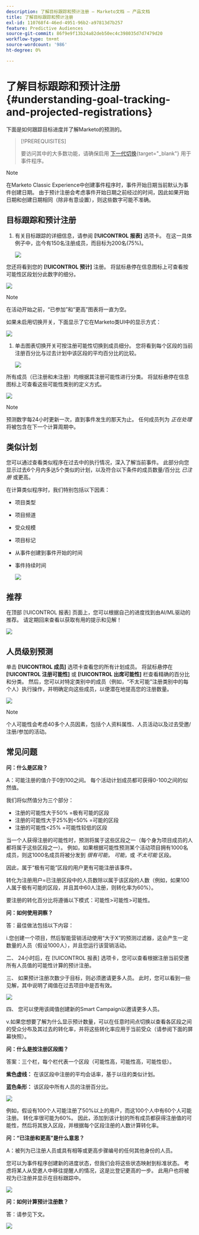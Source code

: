 ```yaml
---
description: 了解目标跟踪和预计注册 — Marketo文档 — 产品文档
title: 了解目标跟踪和预计注册
exl-id: 110768f4-46ed-4951-96b2-a97813d7b257
feature: Predictive Audiences
source-git-commit: 86f9e9f13b24a82deb50ec4c398035d7d7479d20
workflow-type: tm+mt
source-wordcount: '986'
ht-degree: 0%

---
```


# 了解目标跟踪和预计注册 {#understanding-goal-tracking-and-projected-registrations}

下面是如何跟踪目标进度并了解Marketo的预测的。

>[!PREREQUISITES]
>
>要访问其中的大多数功能，请确保启用 [下一代切换](/help/marketo/product-docs/marketo-engage-modern-ux/toggle-switch.md){target="_blank"} 用于事件程序。

>[!NOTE]
>
>在Marketo Classic Experience中创建事件程序时，事件开始日期当前默认为事件创建日期。 由于预计注册会考虑事件开始日期之前经过的时间，因此如果开始日期和创建日期相同（除非有意设置），则这些数字可能不准确。

## 目标跟踪和预计注册

1. 有关目标跟踪的详细信息，请参阅 **[!UICONTROL 报表]** 选项卡。 在这一具体例子中，迄今有150名注册成员，而目标为200名(75%)。

   ![](assets/understanding-goal-tracking-and-projected-registrations-1.png)

您还将看到您的 **[!UICONTROL 预计]** 注册。 将鼠标悬停在信息图标上可查看按可能性区段划分此数字的细分。

![](assets/understanding-goal-tracking-and-projected-registrations-2.png)

>[!NOTE]
>
>在活动开始之前，“已参加”和“更高”图表将一直为空。

如果未启用切换开关，下面显示了它在Marketo类UI中的显示方式：

![](assets/understanding-goal-tracking-and-projected-registrations-3.png)

1. 单击图表切换开关可按注册可能性切换到成员细分。 您将看到每个区段的当前注册百分比与过去计划中该区段的平均百分比的比较。

   ![](assets/understanding-goal-tracking-and-projected-registrations-4.png)

所有成员（已注册和未注册）均根据其注册可能性进行分类。 将鼠标悬停在信息图标上可查看这些可能性类别的定义方式。

![](assets/understanding-goal-tracking-and-projected-registrations-5.png)

>[!NOTE]
>
>预测数字每24小时更新一次，直到事件发生的那天为止。 任何成员列为 _正在处理_ 将被包含在下一个计算周期中。

## 类似计划

您可以通过查看类似程序在过去中的执行情况，深入了解当前事件。 此部分向您显示过去6个月内多达5个类似的计划，以及符合以下条件的成员数量/百分比 _已注册_ 或更高。

在计算类似程序时，我们特别包括以下因素：

* 项目类型
* 项目频道
* 受众规模
* 项目标记
* 从事件创建到事件开始的时间
* 事件持续时间

  ![](assets/understanding-goal-tracking-and-projected-registrations-6.png)

## 推荐

在顶部 [!UICONTROL 报表] 页面上，您可以根据自己的进度找到由AI/ML驱动的推荐。 请定期回来查看以获取有用的提示和见解！

![](assets/understanding-goal-tracking-and-projected-registrations-7.png)

## 人员级别预测

单击 **[!UICONTROL 成员]** 选项卡查看您的所有计划成员。 将鼠标悬停在 **[!UICONTROL 注册可能性]** 或 **[!UICONTROL 出席可能性]** 栏查看精确的百分比和分类。 然后，您可以对特定类别中的成员（例如，“不太可能”注册类别中的每个人）执行操作，并明确定向这些成员，以便潜在地提高您的注册数量。

![](assets/understanding-goal-tracking-and-projected-registrations-8.png)

>[!NOTE]
>
>个人可能性会考虑40多个人员因素，包括个人资料属性、人员活动以及过去受邀/注册/参加的活动。

## 常见问题

**问：什么是区段？**

A：可能注册的值介于0到100之间。 每个活动计划成员都可获得0-100之间的似然值。

我们将似然值分为三个部分：

* 注册的可能性大于50% =极有可能的区段
* 注册的可能性大于25%到&lt;50% =可能的区段
* 注册的可能性&lt;25% =可能性较低的区段

当一个人获得注册的可能性时，预测将属于这些区段之一（每个身为项目成员的人都将属于这些区段之一）。 例如，如果根据可能性预测某个活动项目拥有1000名成员，则这1000名成员将被分发到 _很有可能_， _可能_，或 _不太可能_ 区段。

因此，属于“极有可能”区段的用户更有可能注册该事件。

转化为注册用户=已注册区段中的人员数除以属于该区段的人数（例如，如果100人属于极有可能的区段，并且其中60人注册，则转化率为60%）。

要注册的转化百分比将遵循以下模式：可能性>可能性>可能性。

**问：如何使用洞察？**

答：最佳做法包括以下内容：

i.您创建一个项目，然后智能营销活动使用“大于X”的预测过滤器，这会产生一定数量的人员（假设1000人），并且您运行该营销活动。

二、 24小时后，在 [!UICONTROL 报表] 选项卡，您可以查看根据注册当前受邀所有人员值的可能性计算的预计注册。

三、 如果预计注册次数少于目标，则必须邀请更多人员。 此时，您可以看到一些见解，其中说明了阈值在过去项目中是否有效。

![](assets/understanding-goal-tracking-and-projected-registrations-9.png)

四、 您可以使用该阈值创建新的Smart Campaign以邀请更多人员。

v.如果您想要了解为什么显示预计数量，可以在任意时间点切换以查看各区段之间的受众分布及其过去的转化率，并将这些转化率应用于当前受众（请参阅下面的屏幕快照）。

**问：什么是按注册区段图？**

答案：三个栏，每个栏代表一个区段（可能性高，可能性高，可能性低）。

**紫色虚线：** 在该区段中注册的平均会话率，基于以往的类似计划。

**蓝色条形：** 该区段中所有人员的注册百分比。

![](assets/understanding-goal-tracking-and-projected-registrations-10.png)

例如，假设有100个人可能注册了50%以上的用户，而这100个人中有60个人可能注册。 转化率很可能为60%。 因此，添加到该计划的所有成员都获得注册值的可能性，然后将其放入区段，并根据每个区段注册的人数计算转化率。

**问：“已注册和更高”是什么意思？**

A：被列为已注册人员或具有相等或更高步骤编号的任何其他身份的人员。

您可以为事件程序创建新的进度状态，但我们会将这些状态映射到标准状态。 考虑将某人从受邀人中移往提醒人的情况，这是比登记更高的一步。 此用户也将被视为已注册并显示在目标跟踪中。

![](assets/understanding-goal-tracking-and-projected-registrations-11.png)

**问：如何计算预计注册数？**

答：请参见下文。

![](assets/understanding-goal-tracking-and-projected-registrations-12.png)

